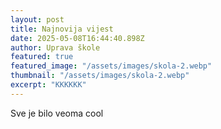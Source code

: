 ```yaml
---
layout: post
title: Najnovija vijest
date: 2025-05-08T16:44:40.898Z
author: Uprava škole
featured: true
featured_image: "/assets/images/skola-2.webp"
thumbnail: "/assets/images/skola-2.webp"
excerpt: "KKKKKK"
---
```


S﻿ve je bilo veoma cool
